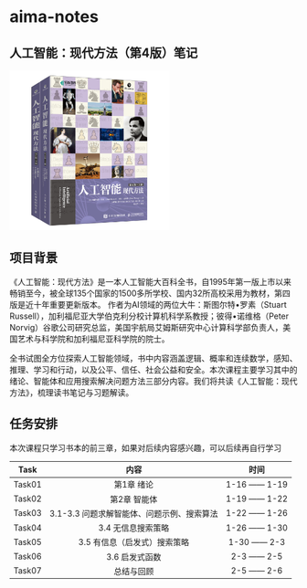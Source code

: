 # aima-notes
## 人工智能：现代方法（第4版）笔记

<a href="url"><img src="https://github.com/datawhalechina/aima-notes/blob/main/images/%E4%BA%BA%E5%B7%A5%E6%99%BA%E8%83%BD%E7%8E%B0%E4%BB%A3%E6%96%B9%E6%B3%95.png" height="280" width="280" ></a>

## 项目背景
《人工智能：现代方法》是一本人工智能大百科全书，自1995年第一版上市以来畅销至今，被全球135个国家的1500多所学校、国内32所高校采用为教材，第四版是近十年重要更新版本。
作者为AI领域的两位大牛：斯图尔特•罗素（Stuart Russell），加利福尼亚大学伯克利分校计算机科学系教授；彼得•诺维格（Peter Norvig）谷歌公司研究总监，美国宇航局艾姆斯研究中心计算科学部负责人，美国艺术与科学院和加利福尼亚科学院的院士。

全书试图全方位探索人工智能领域，书中内容涵盖逻辑、概率和连续数学，感知、推理、学习和行动，以及公平、信任、社会公益和安全。本次课程主要学习其中的绪论、智能体和应用搜索解决问题方法三部分内容。我们将共读《人工智能：现代方法》，梳理读书笔记与习题解读。

## 任务安排
本次课程只学习书本的前三章，如果对后续内容感兴趣，可以后续再自行学习

|   Task   |      内容     |   时间   |
|----------|:-------------:|:------:|
| Task01   |  第1章 绪论 | 1-16 —— 1-19 |
| Task02   |  第2章 智能体   | 1-19 —— 1-22 |
| Task03   |  3.1-3.3 问题求解智能体、问题示例、搜索算法 | 1-22 —— 1-26 |
| Task04   |  3.4 无信息搜索策略 | 1-26 —— 1-30 |
| Task05   |  3.5 有信息（启发式）搜索策略 | 1-30 —— 2-3 |
| Task06   |  3.6 启发式函数 | 2-3 —— 2-5 |
| Task07   |  总结与回顾 | 2-5 —— 2-6 |
